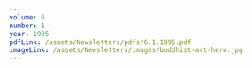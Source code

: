 ```yaml
---
volume: 6
number: 1
year: 1995
pdfLink: /assets/Newsletters/pdfs/6.1.1995.pdf
imageLink: /assets/Newsletters/images/buddhist-art-hero.jpg
---
```

